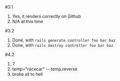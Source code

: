#3.1
1. Yes, it renders correctly on Github
2. N/A at this time

#3.2
1. Done, with `rails generate controller foo bar baz`
2. Done, with `rails destroy controller foo bar baz`

#4.2
1. 7
2. temp="racecar" -- temp.reverse
5. broke all to hell
